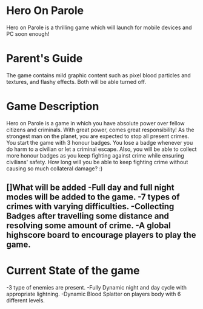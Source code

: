 # Hero On Parole
Hero on Parole is a thrilling game which will launch for mobile devices and PC soon enough!
# Parent's Guide
The game contains mild graphic content such as pixel blood particles and textures, and flashy effects. Both will be able turned off. 
# Game Description
 Hero on Parole is a game in which you have absolute power over fellow citizens and criminals. With great power, comes great responsibility! As the strongest man on the planet, you are expected to stop all present crimes. You start the game with 3 honour badges. You lose a badge whenever you do harm to a civilian or let a criminal escape. Also, you will be able to collect more honour badges as you keep fighting against crime while ensuring civilians' safety. How long will you be able to keep fighting crime without causing so much collateral damage? :)

[]What will be added
-Full day and full night modes will be added to the game. 
-7 types of crimes with varying difficulties. 
-Collecting Badges after travelling some distance and resolving some amount of crime. 
-A global highscore board to encourage players to play the game. 
-

# Current State of the game
-3 type of enemies are present. 
-Fully Dynamic night and day cycle with appropriate lightning. 
-Dynamic Blood Splatter on players body with 6 different levels.

# 
